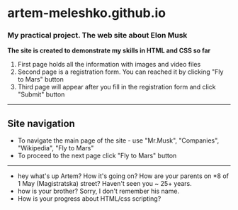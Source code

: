 # artem-meleshko.github.io
### My practical project. The web site about Elon Musk
**The site is created to demonstrate my skills in HTML and CSS so far**
1. First page holds all the information with images and video files
2. Second page is a registration form. You can reached it by clicking "Fly to Mars" button
3. Third page will appear after you fill in the registration form and click "Submit" button
___
## Site navigation
- To navigate the main page of the site - use "Mr.Musk", "Companies", "Wikipedia", "Fly to Mars"
- To proceed to the next page click "Fly to Mars" button

---
- hey what's up Artem? How it's going on? How are your parents on *8 of 1 May (Magistratska) street? Haven't seen you ~ 25+ years.
- how is your brother? Sorry, I don't remember his name.
- How is your progress about HTML/css scripting?
